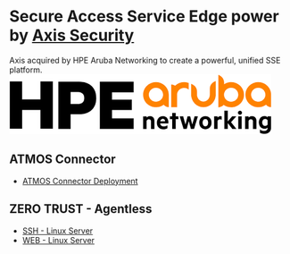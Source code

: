 [Axis Security]: https://www.axissecurity.com/schedule-a-demo/
# Secure Access Service Edge power by [Axis Security]

Axis acquired by HPE Aruba Networking to create a powerful, unified SSE platform.
![HPE-ARUBA-LOGO](./hpe-aruba-logo.png)

## ATMOS Connector
- [ATMOS Connector Deployment](./HPE-Aruba-Networking/atmos-connector/deployment/README.md)
<!-- - [ATMOS Connector High-Availability](./HPE-Aruba-Networking/atmos-connector/high-availability/README.md)  -->
<!-- - [ATMOS Connector Server Initiated Flow](./HPE-Aruba-Networking/atmos-connector/server-initiated-flow/README.md) -->

<!-- ## Identity Provider  -->
<!-- - [Integrated IdP - Axis](./HPE-Aruba-Networking/identity-provider/axis-idp/README.md) -->
<!-- - [SAML/SCIM IdP - Micrsoft Entra ID](./HPE-Aruba-Networking/identity-provider/microsoft-entra-id/README.md)  -->
<!-- - [SAML IdP - authentik](./HPE-Aruba-Networking/identity-provider/authentik/README.md)  -->

## ZERO TRUST - Agentless
- [SSH - Linux Server](./HPE-Aruba-Networking/zero-trust/agentless/linux-server-ssh/README.md)
- [WEB - Linux Server](./HPE-Aruba-Networking/zero-trust/agentless/linux-server-web/README.md)
<!-- - [RDP - Linux Server](./HPE-Aruba-Networking/zero-trust/agentless/linux-server-rdp/README.md)  -->

<!-- ## ZERO TRUST - Agent  -->
<!-- - [IP & PORT - Linux Server](./HPE-Aruba-Networking/zero-trust/agent/linux-server-ip&port/README.md)  -->